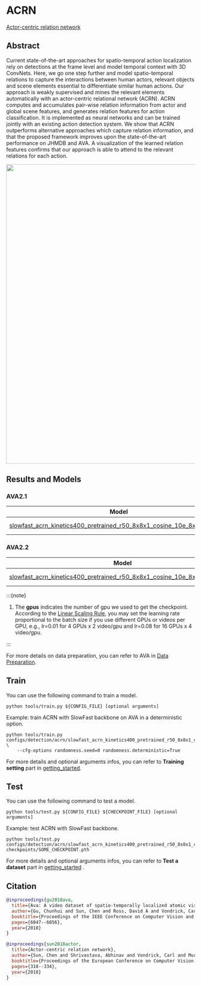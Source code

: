 # ACRN

[Actor-centric relation network](https://openaccess.thecvf.com/content_ECCV_2018/html/Chen_Sun_Actor-centric_Relation_Network_ECCV_2018_paper.html)

<!-- [ALGORITHM] -->

## Abstract

<!-- [ABSTRACT] -->

Current state-of-the-art approaches for spatio-temporal action localization rely on detections at the frame level and model temporal context with 3D ConvNets. Here, we go one step further and model spatio-temporal relations to capture the interactions between human actors, relevant objects and scene elements essential to differentiate similar human actions. Our approach is weakly supervised and mines the relevant elements automatically with an actor-centric relational network (ACRN). ACRN computes and accumulates pair-wise relation information from actor and global scene features, and generates relation features for action classification. It is implemented as neural networks and can be trained jointly with an existing action detection system. We show that ACRN outperforms alternative approaches which capture relation information, and that the proposed framework improves upon the state-of-the-art performance on JHMDB and AVA. A visualization of the learned relation features confirms that our approach is able to attend to the relevant relations for each action.

<!-- [IMAGE] -->

<div align=center>
<img src="https://user-images.githubusercontent.com/34324155/142996406-09ac1b09-2a9e-478c-9035-5fe7a80bc80b.png" width="800"/>
</div>

## Results and Models

### AVA2.1

|                                       Model                                       | Modality |  Pretrained  | Backbone | Input | gpus |  mAP  |                  log                   |                  ckpt                   |
| :-------------------------------------------------------------------------------: | :------: | :----------: | :------: | :---: | :--: | :---: | :------------------------------------: | :-------------------------------------: |
| [slowfast_acrn_kinetics400_pretrained_r50_8x8x1_cosine_10e_8xb8_ava_rgb](/configs/detection/acrn/slowfast_acrn_kinetics400_pretrained_r50_8x8x1_cosine_10e_8xb8_ava_rgb.py) |   RGB    | Kinetics-400 | ResNet50 | 32x2  |  8   | 27.58 | [log](https://download.openmmlab.com/) | [ckpt](https://download.openmmlab.com/) |

### AVA2.2

|                                       Model                                       | Modality |  Pretrained  | Backbone | Input | gpus |  mAP  |                  log                   |                  ckpt                   |
| :-------------------------------------------------------------------------------: | :------: | :----------: | :------: | :---: | :--: | :---: | :------------------------------------: | :-------------------------------------: |
| [slowfast_acrn_kinetics400_pretrained_r50_8x8x1_cosine_10e_8xb8_ava22_rgb](/configs/detection/acrn/slowfast_acrn_kinetics400_pretrained_r50_8x8x1_cosine_10e_8xb8_ava22_rgb.py) |   RGB    | Kinetics-400 | ResNet50 | 32x2  |  8   | 27.63 | [log](https://download.openmmlab.com/) | [ckpt](https://download.openmmlab.com/) |

:::{note}

1. The **gpus** indicates the number of gpu we used to get the checkpoint.
   According to the [Linear Scaling Rule](https://arxiv.org/abs/1706.02677), you may set the learning rate proportional to the batch size if you use different GPUs or videos per GPU,
   e.g., lr=0.01 for 4 GPUs x 2 video/gpu and lr=0.08 for 16 GPUs x 4 video/gpu.

:::

For more details on data preparation, you can refer to AVA in [Data Preparation](/docs/data_preparation.md).

## Train

You can use the following command to train a model.

```shell
python tools/train.py ${CONFIG_FILE} [optional arguments]
```

Example: train ACRN with SlowFast backbone on AVA in a deterministic option.

```shell
python tools/train.py configs/detection/acrn/slowfast_acrn_kinetics400_pretrained_r50_8x8x1_cosine_10e_8xb8_ava_rgb.py \
    --cfg-options randomness.seed=0 randomness.deterministic=True
```

For more details and optional arguments infos, you can refer to **Training setting** part in [getting_started](/docs/getting_started.md#training-setting).

## Test

You can use the following command to test a model.

```shell
python tools/test.py ${CONFIG_FILE} ${CHECKPOINT_FILE} [optional arguments]
```

Example: test ACRN with SlowFast backbone.

```shell
python tools/test.py configs/detection/acrn/slowfast_acrn_kinetics400_pretrained_r50_8x8x1_cosine_10e_8xb8_ava_rgb.py checkpoints/SOME_CHECKPOINT.pth
```

For more details and optional arguments infos, you can refer to **Test a dataset** part in [getting_started](/docs/getting_started.md#test-a-dataset) .

## Citation

<!-- [DATASET] -->

```BibTeX
@inproceedings{gu2018ava,
  title={Ava: A video dataset of spatio-temporally localized atomic visual actions},
  author={Gu, Chunhui and Sun, Chen and Ross, David A and Vondrick, Carl and Pantofaru, Caroline and Li, Yeqing and Vijayanarasimhan, Sudheendra and Toderici, George and Ricco, Susanna and Sukthankar, Rahul and others},
  booktitle={Proceedings of the IEEE Conference on Computer Vision and Pattern Recognition},
  pages={6047--6056},
  year={2018}
}
```

```BibTeX
@inproceedings{sun2018actor,
  title={Actor-centric relation network},
  author={Sun, Chen and Shrivastava, Abhinav and Vondrick, Carl and Murphy, Kevin and Sukthankar, Rahul and Schmid, Cordelia},
  booktitle={Proceedings of the European Conference on Computer Vision (ECCV)},
  pages={318--334},
  year={2018}
}
```
